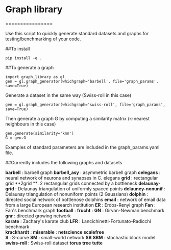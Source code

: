 # Graph library
================

Use this script to quickly generate standard datasets and graphs for testing/benchmarking of your code.

##To install

```
pip install -e . 
```

##To generate a graph

```
import graph_library as gl
gen = gl.graph_generator(whichgraph='barbell', file='graph_params', save=True)
```

Generate a dataset in the same way (Swiss-roll in this case)
```
gen = gl.graph_generator(whichgraph='swiss-roll', file='graph_params', save=True)
```

Then generate a graph G by computing a similarity matrix (k-nearest neighbours in this case)

```
gen.generate(similarity='knn')
G = gen.G
```

Examples of standard parameters are included in the graph_params.yaml file.


##Currently includes the following graphs and datasets

**barbell** : barbell graph
**barbell_asy** : asymmetric barbell graph
**celegans** :  neural network of neurons and synapses in C. elegans
**grid** : rectangular grid
**2grid **: 2 rectangular grids connected by a bottleneck
**delaunay-grid** : Delaunay triangulation of uniformly spaced points
**delauney-nonunif** : Delaunay triangulation of nonuniform points (2 Gaussians)
**dolphin** : directed social network of bottlenose dolphins
**email** : network of email data from a large European research institution
**ER** : Erdos-Renyi graph
**Fan** : Fan's benchmark graph
**football** : 
**frucht** : 
**GN** : Girvan-Newman benchmark
**gnr** : directed growing network  
**karate** : Zachary's karate club
**LFR** : Lancichinetti-Fortunato-Radicchi benchmark  
**krackhardt** : 
**miserable** : 
**netscience**
**scalefree**    
**S** : S-curve
**SM** : small-world network
**SB**
**SBM** : stochastic block model
**swiss-roll** : Swiss-roll dataset
**torus**
**tree**
**tutte**



